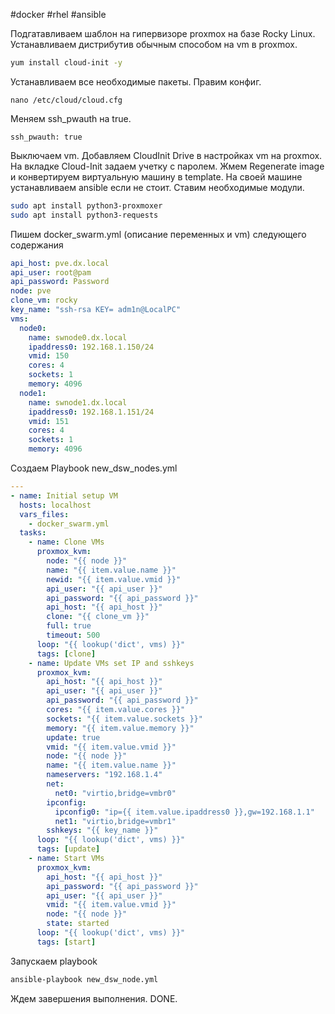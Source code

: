 #docker #rhel #ansible


Подгатавливаем шаблон на гипервизоре proxmox на базе Rocky Linux.
Устанавливаем дистрибутив обычным способом на vm в proxmox.
```bash
yum install cloud-init -y
```
Устанавливаем все необходимые пакеты.
Правим конфиг.
```
nano /etc/cloud/cloud.cfg
```
Меняем ssh_pwauth на true.
```
ssh_pwauth: true
```
Выключаем vm. Добавляем CloudInit Drive в настройках vm на proxmox.
На вкладке Cloud-Init задаем учетку с паролем.
Жмем Regenerate image и конвертируем виртуальную машину в template.
На своей машине устанавливаем ansible если не стоит.
Ставим необходимые модули.
```bash
sudo apt install python3-proxmoxer
sudo apt install python3-requests
```
Пишем docker_swarm.yml (описание переменных и vm) следующего содержания
```yml
api_host: pve.dx.local
api_user: root@pam
api_password: Password
node: pve
clone_vm: rocky
key_name: "ssh-rsa KEY= adm1n@LocalPC"
vms:
  node0:
    name: swnode0.dx.local
    ipaddress0: 192.168.1.150/24
    vmid: 150
    cores: 4
    sockets: 1
    memory: 4096
  node1:
    name: swnode1.dx.local
    ipaddress0: 192.168.1.151/24
    vmid: 151
    cores: 4
    sockets: 1
    memory: 4096
```
Создаем Playbook new_dsw_nodes.yml
```yaml
---
- name: Initial setup VM
  hosts: localhost
  vars_files:
    - docker_swarm.yml
  tasks:
    - name: Clone VMs
      proxmox_kvm:
        node: "{{ node }}"
        name: "{{ item.value.name }}"
        newid: "{{ item.value.vmid }}"
        api_user: "{{ api_user }}"
        api_password: "{{ api_password }}"
        api_host: "{{ api_host }}"
        clone: "{{ clone_vm }}"
        full: true
        timeout: 500
      loop: "{{ lookup('dict', vms) }}"
      tags: [clone]
    - name: Update VMs set IP and sshkeys
      proxmox_kvm:
        api_host: "{{ api_host }}"
        api_user: "{{ api_user }}"
        api_password: "{{ api_password }}"
        cores: "{{ item.value.cores }}"
        sockets: "{{ item.value.sockets }}"
        memory: "{{ item.value.memory }}"
        update: true
        vmid: "{{ item.value.vmid }}"
        node: "{{ node }}"
        name: "{{ item.value.name }}"
        nameservers: "192.168.1.4"
        net:
          net0: "virtio,bridge=vmbr0"
        ipconfig:
          ipconfig0: "ip={{ item.value.ipaddress0 }},gw=192.168.1.1"
          net1: "virtio,bridge=vmbr1"
        sshkeys: "{{ key_name }}"
      loop: "{{ lookup('dict', vms) }}"
      tags: [update]
    - name: Start VMs
      proxmox_kvm:
        api_host: "{{ api_host }}"
        api_password: "{{ api_password }}"
        api_user: "{{ api_user }}"
        vmid: "{{ item.value.vmid }}"
        node: "{{ node }}"
        state: started
      loop: "{{ lookup('dict', vms) }}"
      tags: [start]
```
Запускаем playbook
```bash
ansible-playbook new_dsw_node.yml
```
Ждем завершения выполнения.
DONE.

